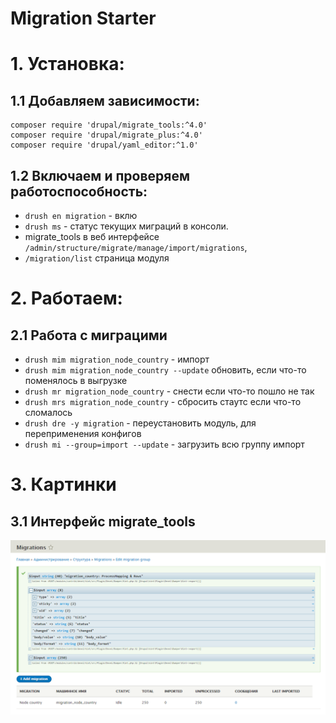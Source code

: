 # Migration Starter

# 1. Установка:
## 1.1 Добавляем зависимости:
```
composer require 'drupal/migrate_tools:^4.0'
composer require 'drupal/migrate_plus:^4.0'
composer require 'drupal/yaml_editor:^1.0'
```

## 1.2 Включаем и проверяем работоспособность:
  * `drush en migration` - вклю
  * `drush ms` - статус текущих миграций в консоли.
  * migrate_tools в веб интерфейсе `/admin/structure/migrate/manage/import/migrations`,
  * `/migration/list` страница модуля

# 2. Работаем:

## 2.1 Работа с миграцими
  * `drush mim migration_node_country` - импорт
  * `drush mim migration_node_country --update` обновить, если что-то поменялось в выгрузке
  * `drush mr migration_node_country` - снести если что-то пошло не так
  * `drush mrs migration_node_country` - сбросить стаутс если что-то сломалось
  * `drush dre -y migration` - переустановить модуль, для переприменения конфигов
  * `drush mi --group=import --update` - загрузить всю группу импорт

# 3. Картинки
## 3.1 Интерфейс migrate_tools
<img src="https://github.com/politsin/help/blob/master/migration/migration-group.png?raw=true">
